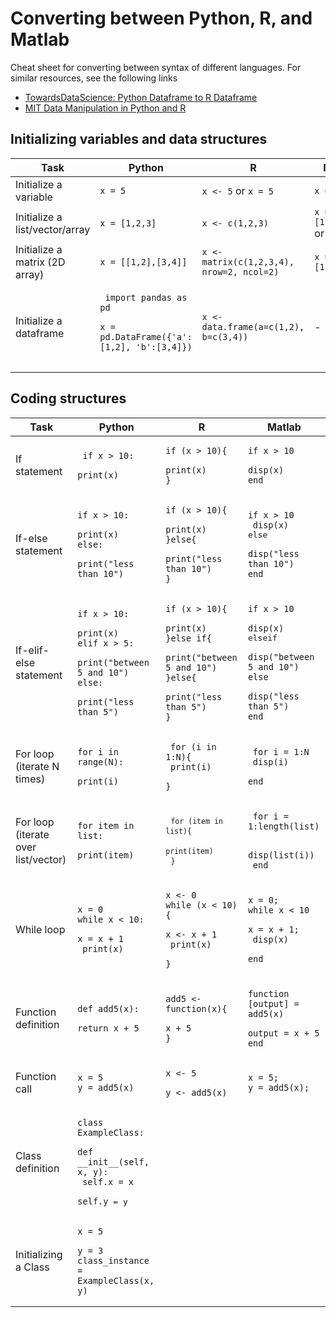 # Converting between Python, R, and Matlab

Cheat sheet for converting between syntax of different languages. For similar resources, see the following links
- [TowardsDataScience: Python Dataframe to R Dataframe](https://towardsdatascience.com/cheat-sheet-for-python-dataframe-r-dataframe-syntax-conversions-450f656b44ca)
- [MIT Data Manipulation in Python and R](https://www.mit.edu/~amidi/teaching/data-science-tools/conversion-guide/r-python-data-manipulation/)

## Initializing variables and data structures

| Task | Python | R | Matlab |
|------|--------|---|--------|
| Initialize a variable | `x = 5` | `x <- 5` or `x = 5`| `x = 5;` |
| Initialize a list/vector/array | `x = [1,2,3]` | `x <- c(1,2,3)` | `x = [1,2,3];` or `x=1:3` |
| Initialize a matrix (2D array) | `x = [[1,2],[3,4]]` | `x <- matrix(c(1,2,3,4), nrow=2, ncol=2)` | `x = [1,2;3,4];` |
| Initialize a dataframe | <pre>` import pandas as pd`<br> `x = pd.DataFrame({'a':[1,2], 'b':[3,4]})` </pre> | `x <- data.frame(a=c(1,2), b=c(3,4))`  | - |


## Coding structures

| Task | Python | R | Matlab |
|------|--------|---|--------|
| If statement | <pre>` if x > 10:` <br>    `print(x)`</pre> |<pre>`if (x > 10){` <br>    `print(x)`<br>`}`</pre>  | <pre>`if x > 10` <br>    `disp(x)`<br>`end`</pre> |
| If-else statement | <pre>`if x > 10:` <br>    `print(x)`<br>`else:`<br>    `print("less than 10")`</pre> |<pre>`if (x > 10){` <br>    `print(x)`<br>`}else{`<br>    `print("less than 10")`<br>`}`</pre>  | <pre>`if x > 10` <br>    `disp(x)`<br>else<br>    `disp("less than 10")`<br>`end`</pre> |
| If-elif-else statement | <pre>`if x > 10:` <br>    `print(x)`<br>`elif x > 5:`<br>    `print("between 5 and 10")`<br>`else`:<br>    `print("less than 5")`</pre> |<pre>`if (x > 10){` <br>    `print(x)`<br>`}else if{`<br>    `print("between 5 and 10")`<br>`}else{`<br>    `print("less than 5")`<br>`}`</pre>  | <pre>`if x > 10` <br>    `disp(x)`<br>elseif<br>    `disp("between 5 and 10")`<br>`else`<br>    `disp("less than 5")`<br>`end`</pre>|
| For loop (iterate N times) | <pre>`for i in range(N):` <br>    `print(i)`</pre> | <pre> `for (i in 1:N){` <br>    `print(i)` <br> `}`</pre>| <pre> `for i = 1:N` <br>    `disp(i)` <br> `end` </pre> |
| For loop (iterate over list/vector) |  <pre>`for item in list:` <br>    `print(item)`</pre> |  <pre><code> `for (item in list){` <br>    `print(item)` <br> `}`| <pre> `for i = 1:length(list)` <br>    `disp(list(i))` <br> `end` </pre> |
| While loop |  <pre>`x = 0` <br>`while x < 10:` <br>    `x = x + 1` <br>    `print(x)` </pre> |  <pre>`x <- 0` <br>`while (x < 10){` <br>    `x <- x + 1`<br>    `print(x)` <br>`}`</pre>| <pre>`x = 0;` <br>`while x < 10` <br>    `x = x + 1;`<br>    `disp(x)` <br>`end`</pre> |
| Function definition |  <pre>`def add5(x):` <br>    `return x + 5`</pre> | <pre>`add5 <- function(x){` <br>    `x + 5`<br>`}`</pre> | <pre>`function [output] = add5(x)` <br>    `output = x + 5`<br>`end`</pre> |
| Function call |  <pre>`x = 5` <br>`y = add5(x)`</pre> |<pre>`x <- 5` <br>`y <- add5(x)`</pre>  | <pre>`x = 5;` <br>`y = add5(x);`</pre> |
| Class definition | <pre>`class ExampleClass:` <br>    `def __init__(self, x, y):`<br>        `self.x = x`<br>        `self.y` = y</pre> | | |
| Initializing a Class | <pre>`x = 5` <br>`y = 3`<br>`class_instance = ExampleClass(x, y)`</pre> | | |
